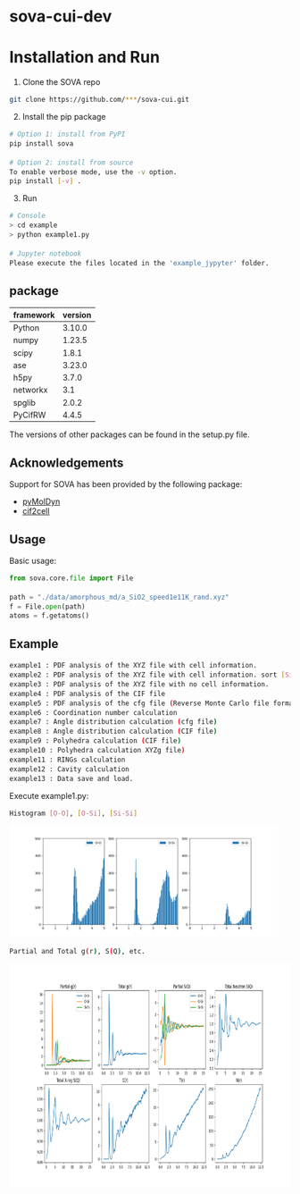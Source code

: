 # sova-cui-dev



# Installation and Run
1. Clone the SOVA repo

  ```sh
  git clone https://github.com/***/sova-cui.git
  ```

2. Install the pip package    
  ```sh
  # Option 1: install from PyPI
  pip install sova
  
  # Option 2: install from source
  To enable verbose mode, use the -v option.
  pip install [-v] .
  ```
3. Run
  ```sh
  # Console
  > cd example
  > python example1.py
  
  # Jupyter notebook
  Please execute the files located in the 'example_jypyter' folder.
  ```    

## package

<!-- framework & version -->

| framework  | version |
| --------------------- | ---------- |
| Python                | 3.10.0     |
| numpy                | 1.23.5      |
| scipy | 1.8.1    |
| ase                 | 3.23.0     |
| h5py              | 3.7.0    |
| networkx                 | 3.1     |
| spglib               | 2.0.2     |
| PyCifRW             | 4.4.5      |
  
The versions of other packages can be found in the setup.py file.

## Acknowledgements

Support for SOVA has been provided by the following package:

- [pyMolDyn](https://pgi-jcns.fz-juelich.de/portal/pages/pymoldyn-main.html)
- [cif2cell](https://sourceforge.net/projects/cif2cell/)

## Usage

Basic usage:

```python
from sova.core.file import File

path = "./data/amorphous_md/a_SiO2_speed1e11K_rand.xyz"
f = File.open(path)
atoms = f.getatoms()
```

## Example
```sh
example1 : PDF analysis of the XYZ file with cell information.
example2 : PDF analysis of the XYZ file with cell information. sort [Si,O]
example3 : PDF analysis of the XYZ file with no cell information.
example4 : PDF analysis of the CIF file
example5 : PDF analysis of the cfg file (Reverse Monte Carlo file format)
example6 : Coordination number calculation
example7 : Angle distribution calculation (cfg file)
example8 : Angle distribution calculation (CIF file)
example9 : Polyhedra calculation (CIF file)
example10 : Polyhedra calculation XYZg file)
example11 : RINGs calculation
example12 : Cavity calculation
example13 : Data save and load.
``` 

Execute example1.py:

```sh
Histogram [O-O], [O-Si], [Si-Si]
```
<img src="docs/Figure_1_1.png" height=200 />

``` sh
Partial and Total g(r), S(Q), etc.
```
<img src="docs/Figure_1_2.png" height=400 />
